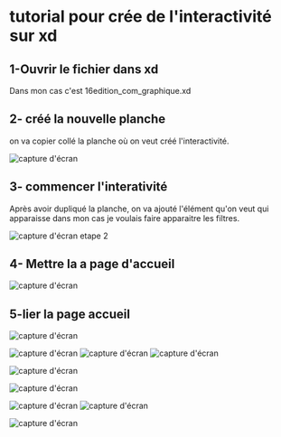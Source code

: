 # tutorial pour crée de l'interactivité sur xd
## 1-Ouvrir le fichier dans xd
Dans mon cas c'est 16edition_com_graphique.xd
 
## 2- créé la nouvelle planche

on va copier collé la planche où on veut créé l'interactivité.

![capture d'écran](media/capture_etape_1.gif)

## 3- commencer l'interativité
Après avoir dupliqué la planche, on va ajouté l'élément qu'on veut qui apparaisse dans mon cas je voulais faire apparaitre les filtres.


![capture d'écran etape 2](media/capture_etape_2.gif)

## 4- Mettre la a page d'accueil
![capture d'écran](media/ezgif.com-gif-maker7.gif)

## 5-lier la page accueil
![capture d'écran](media/ezgif.com-gif-maker2.gif)


![capture d'écran](media/ezgif.com-gif-maker12.gif)
![capture d'écran](media/ezgif.com-gif-maker18.gif)
![capture d'écran](media/ezgif.com-gif-maker20.gif)

![capture d'écran](media/ezgif.com-gif-maker22.gif)

![capture d'écran](media/ezgif.com-gif-maker24.gif)

![capture d'écran](media/ezgif.com-gif-maker13.gif)
![capture d'écran](media/ezgif.com-gif-maker14.gif)

![capture d'écran](media/ezgif.com-gif-maker17.gif)




